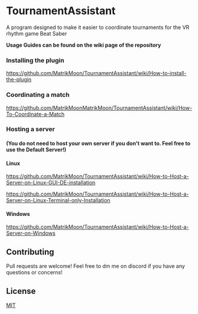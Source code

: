 # TournamentAssistant
A program designed to make it easier to coordinate tournaments for the VR rhythm game Beat Saber

**Usage Guides can be found on the wiki page of the repository**

### Installing the plugin
https://github.com/MatrikMoon/TournamentAssistant/wiki/How-to-install-the-plugin

### Coordinating a match
https://github.com/MatrikMoonMatrikMoon/TournamentAssistant/wiki/How-To-Coordinate-a-Match

### Hosting a server
#### **(You do not need to host your own server if you don't want to. Feel free to use the Default Server!)**

#### Linux
https://github.com/MatrikMoon/TournamentAssistant/wiki/How-to-Host-a-Server-on-Linux-GUI-DE-installation

https://github.com/MatrikMoon/TournamentAssistant/wiki/How-to-Host-a-Server-on-Linux-Terminal-only-Installation

#### Windows
https://github.com/MatrikMoon/TournamentAssistant/wiki/How-to-Host-a-Server-on-Windows

## Contributing
Pull requests are welcome! Feel free to dm me on discord if you have any questions or concerns!

## License
[MIT](https://choosealicense.com/licenses/mit/)
